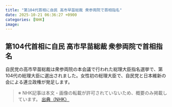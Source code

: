 ```yaml
---
title: "第104代首相に自民 高市早苗総裁 衆参両院で首相指名"
date: 2025-10-21 06:36:27 +0900
categories: [NHK]
image: 
---
```

## 第104代首相に自民 高市早苗総裁 衆参両院で首相指名

自民党の高市早苗総裁は衆参両院の本会議で行われた総理大臣指名選挙で、第104代の総理大臣に選出されました。女性初の総理大臣で、自民党と日本維新の会による連立政権が発足します。

> ※ NHK記事は本文・画像の転載が許可されていないため、概要のみ掲載しています。
[出典（NHK）](http://www3.nhk.or.jp/news/html/20251021/k10014954081000.html)
